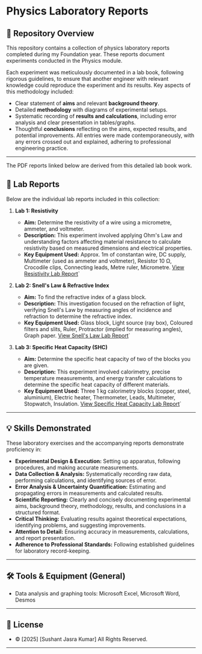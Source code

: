 # Physics Laboratory Reports

## 📜 Repository Overview

This repository contains a collection of physics laboratory reports completed during my Foundation year. These reports document experiments conducted in the Physics module.

Each experiment was meticulously documented in a lab book, following rigorous guidelines, to ensure that another engineer with relevant knowledge could reproduce the experiment and its results. Key aspects of this methodology included:
* Clear statement of **aims** and relevant **background theory**.
* Detailed **methodology** with diagrams of experimental setups.
* Systematic recording of **results and calculations**, including error analysis and clear presentation in tables/graphs.
* Thoughtful **conclusions** reflecting on the aims, expected results, and potential improvements.
All entries were made contemporaneously, with any errors crossed out and explained, adhering to professional engineering practice.

---

The PDF reports linked below are derived from this detailed lab book work.
## 🔬 Lab Reports

Below are the individual lab reports included in this collection:

1.  **Lab 1: Resistivity**
    * **Aim:** Determine the resistivity of a wire using a micrometre, ammeter, and voltmeter.
    * **Description:** This experiment involved applying Ohm's Law and understanding factors affecting material resistance to calculate resistivity based on measured dimensions and electrical properties.
    * **Key Equipment Used:** Approx. 1m of constantan wire, DC supply, Multimeter (used as ammeter and voltmeter), Resistor 10 Ω, Crocodile clips, Connecting leads, Metre ruler, Micrometre.
[View Resistivity Lab Report](lab1_resistivity.pdf)`

2.  **Lab 2: Snell's Law & Refractive Index**
    * **Aim:** To find the refractive index of a glass block.
    * **Description:** This investigation focused on the refraction of light, verifying Snell's Law by measuring angles of incidence and refraction to determine the refractive index.
    * **Key Equipment Used:** Glass block, Light source (ray box), Coloured filters and slits, Ruler, Protractor (implied for measuring angles), Graph paper.
[View Snell's Law Lab Report](lab3_snellslaw_.pdf)`

3.  **Lab 3: Specific Heat Capacity (SHC)**
    * **Aim:** Determine the specific heat capacity of two of the blocks you are given.
    * **Description:** This experiment involved calorimetry, precise temperature measurements, and energy transfer calculations to determine the specific heat capacity of different materials.
    * **Key Equipment Used:** Three 1 kg calorimetry blocks (copper, steel, aluminium), Electric heater, Thermometer, Leads, Multimeter, Stopwatch, Insulation.
[View Specific Heat Capacity Lab Report](lab4_SHC.pdf)`

---

## 💡 Skills Demonstrated

These laboratory exercises and the accompanying reports demonstrate proficiency in:

* **Experimental Design & Execution:** Setting up apparatus, following procedures, and making accurate measurements.
* **Data Collection & Analysis:** Systematically recording raw data, performing calculations, and identifying sources of error.
* **Error Analysis & Uncertainty Quantification:** Estimating and propagating errors in measurements and calculated results.
* **Scientific Reporting:** Clearly and concisely documenting experimental aims, background theory, methodology, results, and conclusions in a structured format.
* **Critical Thinking:** Evaluating results against theoretical expectations, identifying problems, and suggesting improvements.
* **Attention to Detail:** Ensuring accuracy in measurements, calculations, and report presentation.
* **Adherence to Professional Standards:** Following established guidelines for laboratory record-keeping.

---

## 🛠️ Tools & Equipment (General)

* Data analysis and graphing tools: Microsoft Excel, Microsoft Word, Desmos

---

## 📄 License

* © [2025] [Sushant Jasra Kumar] All Rights Reserved.

---
